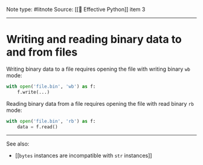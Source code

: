 Note type: #litnote
Source: [[📖 Effective Python]] item 3

---
# Writing and reading binary data to and from files
Writing binary data to a file requires opening the file with writing binary `wb` mode:
```python
with open('file.bin', 'wb') as f:
	f.write(...)
```

Reading binary data from a file requires opening the file with read binary `rb` mode:
```python
with open('file.bin', 'rb') as f:
	data = f.read()
```

---
See also:
- [[`bytes` instances are incompatible with `str` instances]]